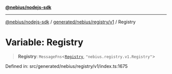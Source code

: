[**@nebius/nodejs-sdk**](../../../../../README.md)

***

[@nebius/nodejs-sdk](../../../../../README.md) / [generated/nebius/registry/v1](../README.md) / Registry

# Variable: Registry

> **Registry**: `MessageFns`\<[`Registry`](../interfaces/Registry.md), `"nebius.registry.v1.Registry"`\>

Defined in: src/generated/nebius/registry/v1/index.ts:1675

